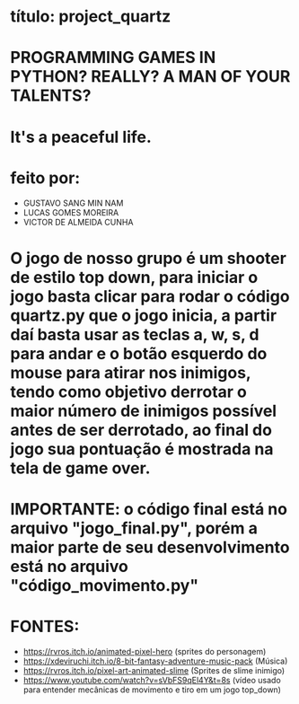 ﻿# título: project_quartz
# PROGRAMMING GAMES IN PYTHON? REALLY? A MAN OF YOUR TALENTS?

# It's a peaceful life.

# feito por:
- GUSTAVO SANG MIN NAM
- LUCAS GOMES MOREIRA
- VICTOR DE ALMEIDA CUNHA

# O jogo de nosso grupo é um shooter de estilo top down, para iniciar o jogo basta clicar para rodar o código quartz.py que o jogo inicia, a partir daí basta usar as teclas a, w, s, d para andar e o botão esquerdo do mouse para atirar nos inimigos, tendo como objetivo derrotar o maior número de inimigos possível antes de ser derrotado, ao final do jogo sua pontuação é mostrada na tela de game over.

# IMPORTANTE: o código final está no arquivo "jogo_final.py", porém a maior parte de seu desenvolvimento está no arquivo "código_movimento.py"

# FONTES:
- https://rvros.itch.io/animated-pixel-hero (sprites do personagem)
- https://xdeviruchi.itch.io/8-bit-fantasy-adventure-music-pack (Música)
- https://rvros.itch.io/pixel-art-animated-slime (Sprites de slime inimigo)
- https://www.youtube.com/watch?v=sVbFS9qEl4Y&t=8s (vídeo usado para entender mecânicas de movimento e tiro em um jogo top_down)
